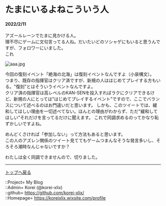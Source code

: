 # たまにいるよねこういう人
#### 2022/2/11


アズールレーンでたまに見かける人。  
理不尽にゲームに文句言ってる人ね。だいたいどのソシャゲにもいると思うんですが、フォロワーにいました。  
これ  
  
![aaa.jpg](https://bn02pap001files.storage.live.com/y4mEjv5NbWD1NO5PuO5ZmDh0PdZN48AAY4n42NPPyR1QOQN0ZCsXFnJAUOIzyW9s-43iv-smNx5szKiOkVUBDlkQrBZ4wVUW_qu1BoL9b8YpvzYxv1b0uXLIfUt80aALhWJUDR5pye9FY_YFagrgzuIh_nKdfXjXTBHCbjwoJQ07WGo-ro6tjAa1pcNLlXWg125?width=481&height=391&cropmode=none)  
  
今回の復刻イベント「絶海の北海」は復刻イベントなんですよ（小泉構文）。  
つまり、既存の指揮官はクリア済ですが、新規の人ははじめてプレイする方もいる。"復刻"とはそういうイベントなんですよ。  
クリア済の指揮官は高レベルのKAN-SENを投入すればラクにクリアできるけど、新規の人にとっては"はじめてプレイするイベント"ですので、ここでバランスについて述べるのはお門違いだと思います。
しかも、このツイートでは、緩和してほしい理由を一切述べてない。ほんとの理由がわからず、ただ"緩和してほしい"それだけを言ってるだけに聞えます。
これで同調求めるのってかなり恥ずかしいですよね。  
  
めんどくさければ「参加しない」って方法もあると思います。  
この人のアズレン関係のツイート見ててもゲームつまんなそうな発言多いし、そろそろ潮時なんじゃないですか？  
  
わたしは全く同調できませんので、切りました。  




***
[トップへ戻る](/readme.md)  
  
::Project= My Blog  
::Admin= Korei (@korei-xlix)  
::github= https://github.com/korei-xlix/  
::Homepage= https://koreixlix.wixsite.com/profile  
